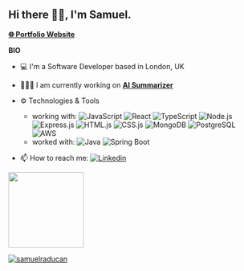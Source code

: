 ## Hi there 👋🏼, I'm Samuel.


**<a href="https://samuel-raducan.vercel.app/" target='_blank'>🌐 Portfolio Website</a>**

**BIO**

- 💻 I'm a Software Developer based in London, UK
<!-- - 📚 I’m currently preparing for the **[AWS Certified Solutions Architect - Associate Certification](https://aws.amazon.com/certification/certified-solutions-architect-associate/)** -->
- 👨🏻‍💻 I am currently working on **[AI Summarizer](https://github.com/samuelmbp/ai-summarizer)**

- ⚙️ Technologies & Tools

  - working with: ![JavaScript](https://img.shields.io/badge/-JavaScript-fff?&logo=JavaScript)
    ![React](https://img.shields.io/badge/-React-fff?&logo=React)
    ![TypeScript](https://img.shields.io/badge/-TypeScript-fff?&logo=TypeScript)
    ![Node.js](https://img.shields.io/badge/-Node.js-fff?&logo=node.js)
    ![Express.js](https://img.shields.io/badge/-Express.js-fff?&logo=express.js)
    ![HTML.js](https://img.shields.io/badge/-HTML-fff?&logo=HTML)
    ![CSS.js](https://img.shields.io/badge/-CSS-fff?&logo=CSS)
    ![MongoDB](https://img.shields.io/badge/-MongoDB-fff?&logo=MongoDB)
    ![PostgreSQL](https://img.shields.io/badge/-SQL-fff?&logo=PostgreSQL)
    ![AWS](https://img.shields.io/badge/-AWS-fff?&logo=Amazon-AWS&logoColor=F90)
  - worked with:
    ![Java](https://img.shields.io/badge/-Java-fff?&logo=Java)
    ![Spring Boot](https://img.shields.io/badge/-SpringBoot-fff?&logo=SpringBoot)
    <!-- ![Python](https://img.shields.io/badge/-Python-fff?&logo=Python)
    ![Django](https://img.shields.io/badge/-Django-fff?&logo=Django) -->

- 📫 How to reach me: [![Linkedin](https://img.shields.io/badge/-LinkedIn-0e76a8?style=flat-square&logo=Linkedin&logoColor=white)](https://www.linkedin.com/in/samuel-raducan-3b9683199/)
<!-- - 📝 View my **[CV](https://github.com/samuelmbp/CV)** -->

<!-- <h3>Languages & Tools:</h3> -->

<div>
  <a href="http://www.github.com/samuelmbp">
    <img height="150em" src="https://github-readme-stats.vercel.app/api/top-langs/?username=samuelmbp&layout=compact&theme=yeblu&langs_count=5"/>
  <p><img align="center" src="https://github-readme-streak-stats.herokuapp.com/?user=samuelmbp&layout=compact&theme=yeblu" alt="samuelraducan" /></p>

  </a>
</div>
<!-- [![Top Langs](https://github-readme-stats.vercel.app/api/top-langs/?username=samuelmbp&layout=compact)](https://github.com/samuelmbp/github-readme-stats) -->

<!--
![Most Used Programming Languages](https://github-readme-stats.vercel.app/api/top-langs/?username=samuelmbp&layout=compact&theme=dracula&langs_count=7) -->

<!-- <img height="150em" src="https://github-readme-stats.vercel.app/api/top-langs/?username=taybenca&layout=compact&theme=dracula&langs_count=7"/> -->

<!--
Here are some ideas to get you started:
- 🔭 I’m currently working on ...
- 🌱 I’m currently learning ...
- 👯 I’m looking to collaborate on ...
- 🤔 I’m looking for help with ...
- 💬 Ask me about ...
- 📫 How to reach me: ...
- 😄 Pronouns: ...
- ⚡ Fun fact: ...
- - 🌱 I’m currently learning ```.Java``` & ```.Spring Boot``` by building **[Spring Boot Registration System](https://github.com/samuelmbp/java-springboot-registration-system)**
-->
